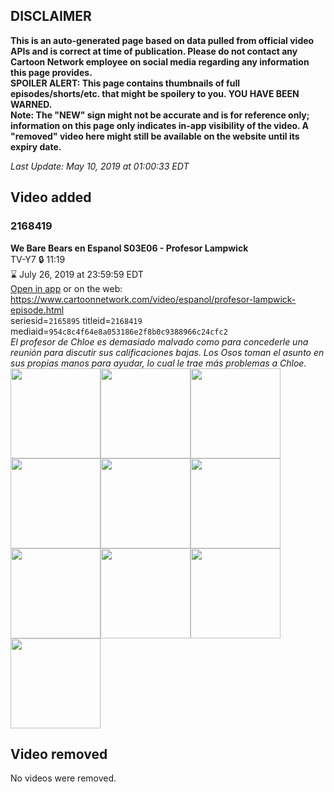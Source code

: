 ## DISCLAIMER
**This is an auto-generated page based on data pulled from official video APIs and is correct at time of publication. Please do not contact any Cartoon Network employee on social media regarding any information this page provides.**  
**SPOILER ALERT: This page contains thumbnails of full episodes/shorts/etc. that might be spoilery to you. YOU HAVE BEEN WARNED.**  
**Note: The "NEW" sign might not be accurate and is for reference only; information on this page only indicates in-app visibility of the video. A "removed" video here might still be available on the website until its expiry date.**  

_Last Update: May 10, 2019 at 01:00:33 EDT_
## Video added
### 2168419
**We Bare Bears en Espanol S03E06 - Profesor Lampwick**  
TV-Y7 🔒 11:19  
⌛ July 26, 2019 at 23:59:59 EDT  
[Open in app](https://tinyurl.com/y3z2tp3y) or on the web: https://www.cartoonnetwork.com/video/espanol/profesor-lampwick-episode.html  
seriesid=`2165895` titleid=`2168419` mediaid=`954c8c4f64e8a053186e2f8b0c9388966c24cfc2`  
_El profesor de Chloe es demasiado malvado como para concederle una reunión para discutir sus calificaciones bajas. Los Osos toman el asunto en sus propias manos para ayudar, lo cual le trae más problemas a Chloe._  
<a href="https://s3.amazonaws.com/cartoonorchestrator/2168419_001_1280x720.jpg"><img src="https://s3.amazonaws.com/cartoonorchestrator/2168419_001_640x360.jpg" height="144px" /></a><a href="https://s3.amazonaws.com/cartoonorchestrator/2168419_002_1280x720.jpg"><img src="https://s3.amazonaws.com/cartoonorchestrator/2168419_002_640x360.jpg" height="144px" /></a><a href="https://s3.amazonaws.com/cartoonorchestrator/2168419_003_1280x720.jpg"><img src="https://s3.amazonaws.com/cartoonorchestrator/2168419_003_640x360.jpg" height="144px" /></a><a href="https://s3.amazonaws.com/cartoonorchestrator/2168419_004_1280x720.jpg"><img src="https://s3.amazonaws.com/cartoonorchestrator/2168419_004_640x360.jpg" height="144px" /></a><a href="https://s3.amazonaws.com/cartoonorchestrator/2168419_005_1280x720.jpg"><img src="https://s3.amazonaws.com/cartoonorchestrator/2168419_005_640x360.jpg" height="144px" /></a><a href="https://s3.amazonaws.com/cartoonorchestrator/2168419_006_1280x720.jpg"><img src="https://s3.amazonaws.com/cartoonorchestrator/2168419_006_640x360.jpg" height="144px" /></a><a href="https://s3.amazonaws.com/cartoonorchestrator/2168419_007_1280x720.jpg"><img src="https://s3.amazonaws.com/cartoonorchestrator/2168419_007_640x360.jpg" height="144px" /></a><a href="https://s3.amazonaws.com/cartoonorchestrator/2168419_008_1280x720.jpg"><img src="https://s3.amazonaws.com/cartoonorchestrator/2168419_008_640x360.jpg" height="144px" /></a><a href="https://s3.amazonaws.com/cartoonorchestrator/2168419_009_1280x720.jpg"><img src="https://s3.amazonaws.com/cartoonorchestrator/2168419_009_640x360.jpg" height="144px" /></a><a href="https://s3.amazonaws.com/cartoonorchestrator/2168419_010_1280x720.jpg"><img src="https://s3.amazonaws.com/cartoonorchestrator/2168419_010_640x360.jpg" height="144px" /></a>
## Video removed
No videos were removed.
